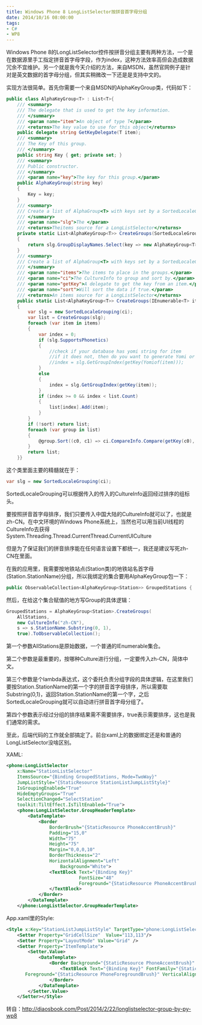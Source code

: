 ```yaml
---
title: Windows Phone 8 LongListSelector按拼音首字母分组
date: 2014/10/16 08:00:00
tags:
- C#
- WP8
---
```


Windows Phone 8的LongListSelector控件按拼音分组主要有两种方法，一个是在数据源里手工指定拼音首字母字段，作为index，这种方法效率高但会造成数据冗余不宜维护。另一个就是我今天介绍的方法，来自MSDN，虽然官网例子是针对是英文数据的首字母分组，但其实稍微改一下还是是支持中文的。

 <!--more-->

实现方法很简单。首先你需要一个来自MSDN的AlphaKeyGroup类，代码如下：


```csharp
public class AlphaKeyGroup<T> : List<T>{
    /// <summary>
    /// The delegate that is used to get the key information.
    /// </summary>
    /// <param name="item">An object of type T</param>
    /// <returns>The key value to use for this object</returns>
    public delegate string GetKeyDelegate(T item);
    /// <summary>
    /// The Key of this group.
    /// </summary>
    public string Key { get; private set; }
    /// <summary>
    /// Public constructor.
    /// </summary>
    /// <param name="key">The key for this group.</param>
    public AlphaKeyGroup(string key)
    {
        Key = key;
    }
    /// <summary>
    /// Create a list of AlphaGroup<T> with keys set by a SortedLocaleGrouping.
    /// </summary>
    /// <param name="slg">The </param>
    /// <returns>Theitems source for a LongListSelector</returns>
    private static List<AlphaKeyGroup<T>> CreateGroups(SortedLocaleGrouping slg)
    {
        return slg.GroupDisplayNames.Select(key => new AlphaKeyGroup<T>(key)).ToList();
    }
    /// <summary>
    /// Create a list of AlphaGroup<T> with keys set by a SortedLocaleGrouping.
    /// </summary>
    /// <param name="items">The items to place in the groups.</param>
    /// <param name="ci">The CultureInfo to group and sort by.</param>
    /// <param name="getKey">A delegate to get the key from an item.</param>
    /// <param name="sort">Will sort the data if true.</param>
    /// <returns>An items source for a LongListSelector</returns>
    public static List<AlphaKeyGroup<T>> CreateGroups(IEnumerable<T> items, CultureInfo ci, GetKeyDelegate getKey, bool sort)
    {
        var slg = new SortedLocaleGrouping(ci);
        var list = CreateGroups(slg);
        foreach (var item in items)
        {
            var index = 0;
            if (slg.SupportsPhonetics)
            {
                //check if your database has yomi string for item
                //if it does not, then do you want to generate Yomi or ask the user for this item.
                //index = slg.GetGroupIndex(getKey(Yomiof(item)));
            }
            else
            {
                index = slg.GetGroupIndex(getKey(item));
            }
            if (index >= 0 && index < list.Count)
            {
                list[index].Add(item);
            }
        }
        if (!sort) return list;
        foreach (var group in list)
        {
            @group.Sort((c0, c1) => ci.CompareInfo.Compare(getKey(c0), getKey(c1)));
        }
        return list;
    }}
```

这个类里面主要的精髓就在于：

```csharp
var slg = new SortedLocaleGrouping(ci);
```

SortedLocaleGrouping可以根据传入的传入的CultureInfo返回经过排序的组标头。

要按照拼音首字母排序，我们只要传入中国大陆的CultureInfo就可以了，也就是zh-CN。在中文环境的Windows Phone系统上，当然也可以用当前UI线程的CultureInfo去获得
System.Threading.Thread.CurrentThread.CurrentUICulture

但是为了保证我们的拼音排序能在任何语言设置下都统一，我还是建议写死zh-CN在里面。

在我的应用里，我需要按地铁站点(Station类)的地铁站名首字母(Station.StationName)分组，所以我绑定的集合要用AlphaKeyGroup包一下：

```csharp
public ObservableCollection<AlphaKeyGroup<Station>> GroupedStations { ... }
```
然后，在给这个集合赋值的地方写Group的具体逻辑：

```csharp
GroupedStations = AlphaKeyGroup<Station>.CreateGroups(
    AllStations,
    new CultureInfo("zh-CN"),
    s => s.StationName.Substring(0, 1),
    true).ToObservableCollection();
```

第一个参数AllStations是原始数据，一个普通的IEnumerable<Station>集合。

第二个参数是最重要的，按哪种Culture进行分组，一定要传入zh-CN，简体中文。

第三个参数是个lambda表达式，这个委托负责分组字段的具体逻辑，在这里我们要按Station.StationName的第一个字的拼音首字母排序，所以需要取Substring(0,1)，返回Station.StationName的第一个字，之后SortedLocaleGrouping就可以自动进行拼音首字母分组了。

第四个参数表示经过分组的排序结果需不需要排序，true表示需要排序，这也是我们通常的需求。

至此，后端代码的工作就全部搞定了。前台xaml上的数据绑定还是和普通的LongListSelector没啥区别。

XAML:

```xml
<phone:LongListSelector
    x:Name="StationListSelector"
    ItemsSource="{Binding GroupedStations, Mode=TwoWay}" 
    JumpListStyle="{StaticResource StationListJumpListStyle}"
    IsGroupingEnabled="True"
    HideEmptyGroups="True"
    SelectionChanged="SelectStation"
    toolkit:TiltEffect.IsTiltEnabled="True">
    <phone:LongListSelector.GroupHeaderTemplate>
        <DataTemplate>
            <Border 
                BorderBrush="{StaticResource PhoneAccentBrush}"
                Padding="15,0"
                Width="75"
                Height="75"
                Margin="0,0,0,10"
                BorderThickness="2"
                HorizontalAlignment="Left" 
                    Background="White">
                <TextBlock Text="{Binding Key}" 
                           FontSize="48"
                           Foreground="{StaticResource PhoneAccentBrush}">
                </TextBlock>
            </Border>
        </DataTemplate>
    </phone:LongListSelector.GroupHeaderTemplate>
```

App.xaml里的Style:

```xml
<Style x:Key="StationListJumpListStyle" TargetType="phone:LongListSelector">
    <Setter Property="GridCellSize"  Value="113,113"/>
    <Setter Property="LayoutMode" Value="Grid" />
    <Setter Property="ItemTemplate">
        <Setter.Value>
            <DataTemplate>
                <Border Background="{StaticResource PhoneAccentBrush}" Width="113" Height="113" Margin="6" >
                    <TextBlock Text="{Binding Key}" FontFamily="{StaticResource PhoneFontFamilySemiBold}" FontSize="48" Padding="6"
       Foreground="{StaticResource PhoneForegroundBrush}" VerticalAlignment="Center"/>
                </Border>
            </DataTemplate>
        </Setter.Value>
    </Setter></Style>
```
转自：http://diaosbook.com/Post/2014/2/22/longlistselector-group-by-py-wp8